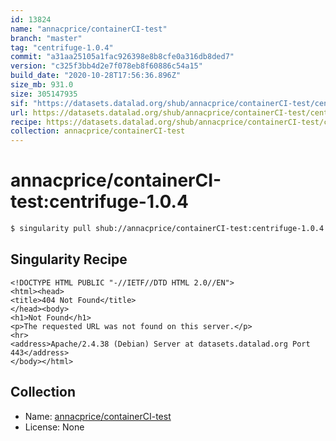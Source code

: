 ```yaml
---
id: 13824
name: "annacprice/containerCI-test"
branch: "master"
tag: "centrifuge-1.0.4"
commit: "a31aa25105a1fac926398e8b8cfe0a316db8ded7"
version: "c325f3bb4d2e7f078eb8f60886c54a15"
build_date: "2020-10-28T17:56:36.896Z"
size_mb: 931.0
size: 305147935
sif: "https://datasets.datalad.org/shub/annacprice/containerCI-test/centrifuge-1.0.4/2020-10-28-a31aa251-c325f3bb/c325f3bb4d2e7f078eb8f60886c54a15.sif"
url: https://datasets.datalad.org/shub/annacprice/containerCI-test/centrifuge-1.0.4/2020-10-28-a31aa251-c325f3bb/
recipe: https://datasets.datalad.org/shub/annacprice/containerCI-test/centrifuge-1.0.4/2020-10-28-a31aa251-c325f3bb/Singularity
collection: annacprice/containerCI-test
---
```


# annacprice/containerCI-test:centrifuge-1.0.4

```bash
$ singularity pull shub://annacprice/containerCI-test:centrifuge-1.0.4
```

## Singularity Recipe

```singularity
<!DOCTYPE HTML PUBLIC "-//IETF//DTD HTML 2.0//EN">
<html><head>
<title>404 Not Found</title>
</head><body>
<h1>Not Found</h1>
<p>The requested URL was not found on this server.</p>
<hr>
<address>Apache/2.4.38 (Debian) Server at datasets.datalad.org Port 443</address>
</body></html>
```

## Collection

 - Name: [annacprice/containerCI-test](https://github.com/annacprice/containerCI-test)
 - License: None

